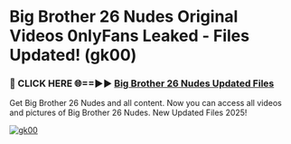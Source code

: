 # Big Brother 26 Nudes Original Videos 0nlyFans Leaked - Files Updated! (gk00)

<h3>🔴 CLICK HERE 🌐==►► <a href="https://tinyurl.com/yrmya6cz" rel="nofollow">Big Brother 26 Nudes Updated Files</a></h3>

Get Big Brother 26 Nudes and all content. Now you can access all videos and pictures of Big Brother 26 Nudes. New Updated Files 2025!

[![gk00](https://i.imgur.com/FMdXYCs.gif)](https://tinyurl.com/yrmya6cz)
